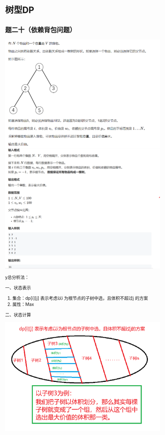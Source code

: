 # 树型DP

## 题二十（依赖背包问题）

![题二十-1](./pic/Question1-1.png)   
![题二十-2](./pic/Question1-2.png)

y总分析法：

一、状态表示

1. 集合：dp[i][j] 表示考虑以i 为根节点的子树中选，且体积不超过j 的方案
2. 属性：Max

二、状态计算

![20-1](./pic/1-1.png)